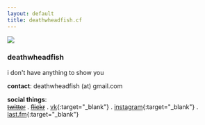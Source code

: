 ```yaml
---
layout: default
title: deathwheadfish.cf
---
```

![](../assets/-.jpg)

### deathwheadfish  


i don't have anything to show you  

**contact**: deathwheadfish (at) gmail.com   

**social things**:  
~~[twitter]()~~ . ~~[flickr]()~~ . [vk](https://vk.com/coldcoldcomfort){:target="_blank"} . [instagram](http://instagr.am/deathwheadfish){:target="_blank"} . [last.fm](http://last.fm/user/deathwheadfish){:target="_blank"}